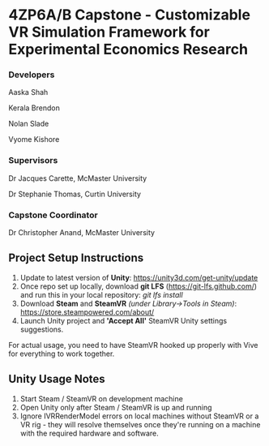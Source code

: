 # 4ZP6A/B Capstone - Customizable VR Simulation Framework for Experimental Economics Research

### Developers
Aaska Shah

Kerala Brendon

Nolan Slade

Vyome Kishore

### Supervisors
Dr Jacques Carette, McMaster University

Dr Stephanie Thomas, Curtin University

### Capstone Coordinator
Dr Christopher Anand, McMaster University


## Project Setup Instructions
1. Update to latest version of **Unity**:  https://unity3d.com/get-unity/update
2. Once repo set up locally, download **git LFS** (https://git-lfs.github.com/) and run this in your local repository:  *git lfs install*
3. Download **Steam** and **SteamVR** *(under Library->Tools in Steam)*:  https://store.steampowered.com/about/
4. Launch Unity project and **'Accept All'** SteamVR Unity settings suggestions. 

For actual usage, you need to have SteamVR hooked up properly with Vive for everything to work together.


## Unity Usage Notes
1. Start Steam / SteamVR on development machine
2. Open Unity only after Steam / SteamVR is up and running
3. Ignore IVRRenderModel errors on local machines without SteamVR or a VR rig - they will resolve themselves once they're running on a machine with the required hardware and software.
